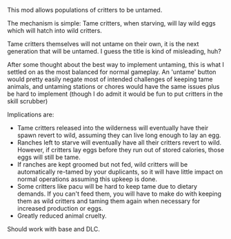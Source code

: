 This mod allows populations of critters to be untamed.

The mechanism is simple: Tame critters, when starving, will lay wild eggs which will hatch into wild critters.

Tame critters themselves will not untame on their own, it is the next generation that will be untamed. I guess the title is kind of misleading, huh?

After some thought about the best way to implement untaming, this is what I settled on as the most balanced for normal gameplay. An 'untame' button would pretty easily negate most of intended challenges of keeping tame animals, and untaming stations or chores would have the same issues plus be hard to implement (though I do admit it would be fun to put critters in the skill scrubber)

Implications are:
- Tame critters released into the wilderness will eventually have their spawn revert to wild, assuming they can live long enough to lay an egg.
- Ranches left to starve will eventually have all their critters revert to wild. However, if critters lay eggs before they run out of stored calories, those eggs will still be tame.
- If ranches are kept groomed but not fed, wild critters will be automatically re-tamed by your duplicants, so it will have little impact on normal operations assuming this upkeep is done.
- Some critters like pacu will be hard to keep tame due to dietary demands. If you can't feed them, you will have to make do with keeping them as wild critters and taming them again when necessary for increased production or eggs.
- Greatly reduced animal cruelty.

Should work with base and DLC.